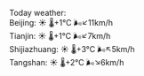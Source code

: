 Today weather:  
Beijing: ☀️   🌡️+1°C 🌬️↙11km/h  
Tianjin: ☀️   🌡️+1°C 🌬️↙7km/h  
Shijiazhuang: ☀️   🌡️+3°C 🌬️↖5km/h  
Tangshan: ☀️   🌡️+2°C 🌬️↘6km/h  
